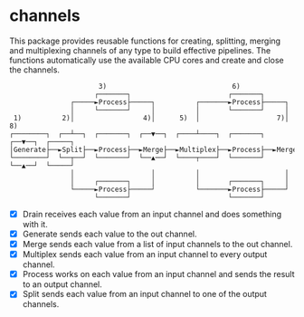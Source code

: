# channels

This package provides reusable functions for creating, splitting, merging and multiplexing channels of any type to build effective pipelines.
The functions automatically use the available CPU cores and create and close the channels.

                          3)                               6)
                         ┌───────┐                        ┌───────┐
                   ┌─────►Process├─────┐          ┌───────►Process├─────┐
                   │     └───────┘     │          │       └───────┘     │
     1)          2)│                 4)│      5)  │                   7)│      8)
    ┌────────┐  ┌──┴──┐  ┌───────┐  ┌──▼──┐  ┌────┴────┐  ┌───────┐  ┌──▼──┐  ┌─────┐
    │Generate├──►Split├──►Process├──►Merge├──►Multiplex├──►Process├──►Merge├──►Drain│
    └────────┘  └──┬──┘  └───────┘  └──▲──┘  └────┬────┘  └───────┘  └──▲──┘  └─────┘
                   │                   │          │                     │
                   │     ┌───────┐     │          │       ┌───────┐     │
                   └─────►Process├─────┘          └───────►Process├─────┘
                         └───────┘                        └───────┘

- [x] Drain receives each value from an input channel and does something with it.
- [x] Generate sends each value to the out channel.
- [x] Merge sends each value from a list of input channels to the out channel.
- [x] Multiplex sends each value from an input channel to every output channel.
- [x] Process works on each value from an input channel and sends the result to an output channel.
- [x] Split sends each value from an input channel to one of the output channels.
